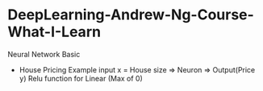 # DeepLearning-Andrew-Ng-Course-What-I-Learn


Neural Network Basic
- House Pricing Example
input x = House size => Neuron => Output(Price y)
Relu function for Linear (Max of 0)
